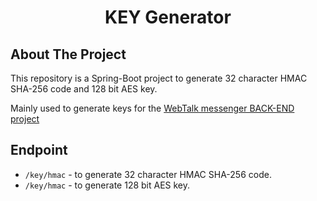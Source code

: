 <h1 align="center"><b>KEY Generator</b></h1>

<!-- About The Project -->
## About The Project
<p>This repository is a Spring-Boot project to generate 32 character HMAC SHA-256 code and 128 bit AES key.</p>
<p>Mainly used to generate keys for the <a href="https://github.com/AndriiHliuza/messenger">WebTalk messenger BACK-END project</a></p>

<!-- Endpoints -->
## Endpoint
<ul>
    <li><code>/key/hmac</code> - to generate 32 character HMAC SHA-256 code.</li>
    <li><code>/key/hmac</code> - to generate 128 bit AES key.</li>
</ul>
